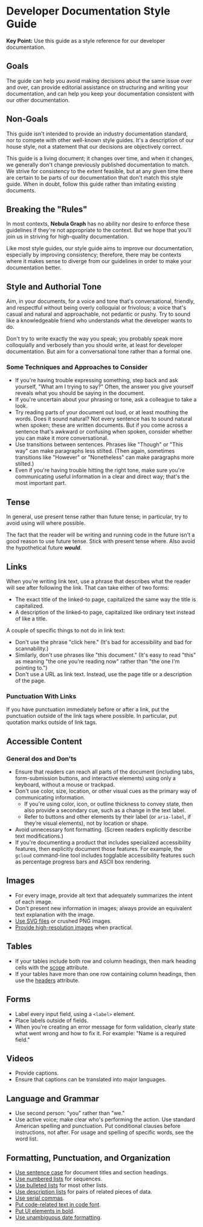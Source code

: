 # Developer Documentation Style Guide

**Key Point:** Use this guide as a style reference for our developer documentation.

## Goals

The guide can help you avoid making decisions
about the same issue over and over, can
provide editorial assistance on structuring
and writing your documentation, and can help
you keep your documentation consistent with
our other documentation.

## Non-Goals

This guide isn't intended to provide an industry documentation standard, nor to compete with other well-known style guides. It's a description of our house style, not a statement that our decisions are objectively correct.

This guide is a living document; it changes over time, and when it changes, we generally don't change previously published documentation to match. We strive for consistency to the extent feasible, but at any given time there are certain to be parts of our documentation that don't match this style guide. When in doubt, follow this guide rather than imitating existing documents.

## Breaking the "Rules"

In most contexts, **Nebula Graph** has no ability nor desire to enforce these guidelines if they're not appropriate to the context. But we hope that you'll join us in striving for high-quality documentation.

Like most style guides, our style guide aims to improve our documentation, especially by improving consistency; therefore, there may be contexts where it makes sense to diverge from our guidelines in order to make your documentation better.

## Style and Authorial Tone

Aim, in your documents, for a voice and tone that's conversational, friendly, and respectful without being overly colloquial or frivolous; a voice that's casual and natural and approachable, not pedantic or pushy. Try to sound like a knowledgeable friend who understands what the developer wants to do.

Don't try to write exactly the way you speak; you probably speak more colloquially and verbosely than you should write, at least for developer documentation. But aim for a conversational tone rather than a formal one.

### Some Techniques and Approaches to Consider

- If you're having trouble expressing something, step back and ask yourself, "What am I trying to say?" Often, the answer you give yourself reveals what you should be saying in the document.
- If you're uncertain about your phrasing or tone, ask a colleague to take a look.
- Try reading parts of your document out loud, or at least mouthing the words. Does it sound natural? Not every sentence has to sound natural when spoken; these are written documents. But if you come across a sentence that's awkward or confusing when spoken, consider whether you can make it more conversational.
- Use transitions between sentences. Phrases like "Though" or "This way" can make paragraphs less stilted. (Then again, sometimes transitions like "However" or "Nonetheless" can make paragraphs more stilted.)
- Even if you're having trouble hitting the right tone, make sure you're communicating useful information in a clear and direct way; that's the most important part.

## Tense

In general, use present tense rather than future tense; in particular, try to avoid using will where possible.

The fact that the reader will be writing and running code in the future isn't a good reason to use future tense. Stick with present tense where. Also avoid the hypothetical future ***would***.

## Links

When you're writing link text, use a phrase that describes what the reader will see after following the link. That can take either of two forms:

- The exact title of the linked-to page, capitalized the same way the title is capitalized.
- A description of the linked-to page, capitalized like ordinary text instead of like a title.

A couple of specific things to not do in link text:

- Don't use the phrase "click here." (It's bad for accessibility and bad for scannability.)
- Similarly, don't use phrases like "this document." (It's easy to read "this" as meaning "the one you're reading now" rather than "the one I'm pointing to.")
- Don't use a URL as link text. Instead, use the page title or a description of the page.

### Punctuation With Links

If you have punctuation immediately before or after a link, put the punctuation outside of the link tags where possible. In particular, put quotation marks outside of link tags.

## Accessible Content

### General dos and Don'ts

- Ensure that readers can reach all parts of the document (including tabs, form-submission buttons, and interactive elements) using only a keyboard, without a mouse or trackpad.
- Don't use color, size, location, or other visual cues as the primary way of communicating information.
  - If you're using color, icon, or outline thickness to convey state, then also provide a secondary cue, such as a change in the text label.
  - Refer to buttons and other elements by their label (or `aria-label`, if they’re visual elements), not by location or shape.
- Avoid unnecessary font formatting. (Screen readers explicitly describe text modifications.)
- If you're documenting a product that includes specialized accessibility features, then explicitly document those features. For example, the `gcloud` command-line tool includes togglable accessibility features such as percentage progress bars and ASCII box rendering.

## Images

- For every image, provide alt text that adequately summarizes the intent of each image.
- Don't present new information in images; always provide an equivalent text explanation with the image.
- [Use SVG files](https://developers.google.cn/style/images) or crushed PNG images.
- [Provide high-resolution images](https://developers.google.cn/style/images#high-resolution-images) when practical.

## Tables

- If your tables include both row and column headings, then mark heading cells with the [scope](https://www.w3.org/WAI/tutorials/tables/two-headers/) attribute.
- If your tables have more than one row containing column headings, then use the [headers](https://www.w3.org/WAI/tutorials/tables/multi-level/) attribute.

## Forms

- Label every input field, using a `<label>` element.
- Place labels outside of fields.
- When you're creating an error message for form validation, clearly state what went wrong and how to fix it. For example: "Name is a required field."

## Videos

- Provide captions.
- Ensure that captions can be translated into major languages.

## Language and Grammar

- Use second person: "you" rather than "we."
- Use active voice; make clear who's performing the action.
Use standard American spelling and punctuation.
Put conditional clauses before instructions, not after.
For usage and spelling of specific words, see the word list.

## Formatting, Punctuation, and Organization

- [Use sentence case](https://developers.google.cn/style/capitalization) for document titles and section headings.
- [Use numbered lists](https://developers.google.cn/style/lists) for sequences.
- [Use bulleted lists](https://developers.google.cn/style/lists) for most other lists.
- [Use description lists](https://developers.google.cn/style/lists) for pairs of related pieces of data.
- [Use serial commas](https://developers.google.cn/style/commas).
- [Put code-related text in code font](https://developers.google.cn/style/code-in-text).
- [Put UI elements in bold](https://developers.google.cn/style/ui-elements).
- [Use unambiguous date formatting](https://developers.google.cn/style/dates-times).
